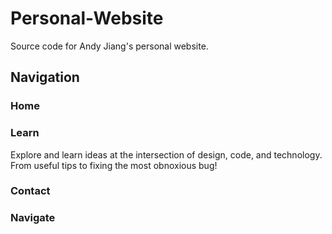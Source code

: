 # Personal-Website
Source code for Andy Jiang's personal website.

## Navigation

### Home 

### Learn
Explore and learn ideas at the intersection of design, code, and technology. From useful tips to fixing the most obnoxious bug!

### Contact

### Navigate

